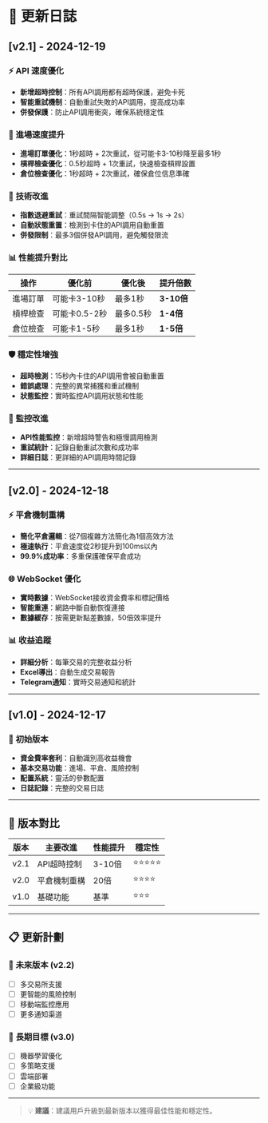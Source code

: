 # 📝 更新日誌

## [v2.1] - 2024-12-19

### ⚡ **API 速度優化**
- **新增超時控制**：所有API調用都有超時保護，避免卡死
- **智能重試機制**：自動重試失敗的API調用，提高成功率
- **併發保護**：防止API調用衝突，確保系統穩定性

### 🎯 **進場速度提升**
- **進場訂單優化**：1秒超時 + 2次重試，從可能卡3-10秒降至最多1秒
- **槓桿檢查優化**：0.5秒超時 + 1次重試，快速檢查槓桿設置
- **倉位檢查優化**：1秒超時 + 2次重試，確保倉位信息準確

### 🔧 **技術改進**
- **指數退避重試**：重試間隔智能調整（0.5s → 1s → 2s）
- **自動狀態重置**：檢測到卡住的API調用自動重置
- **併發限制**：最多3個併發API調用，避免觸發限流

### 📊 **性能提升對比**
| 操作 | 優化前 | 優化後 | 提升倍數 |
|------|--------|--------|----------|
| 進場訂單 | 可能卡3-10秒 | 最多1秒 | **3-10倍** |
| 槓桿檢查 | 可能卡0.5-2秒 | 最多0.5秒 | **1-4倍** |
| 倉位檢查 | 可能卡1-5秒 | 最多1秒 | **1-5倍** |

### 🛡️ **穩定性增強**
- **超時檢測**：15秒內卡住的API調用會被自動重置
- **錯誤處理**：完整的異常捕獲和重試機制
- **狀態監控**：實時監控API調用狀態和性能

### 📱 **監控改進**
- **API性能監控**：新增超時警告和極慢調用檢測
- **重試統計**：記錄自動重試次數和成功率
- **詳細日誌**：更詳細的API調用時間記錄

---

## [v2.0] - 2024-12-18

### ⚡ **平倉機制重構**
- **簡化平倉邏輯**：從7個複雜方法簡化為1個高效方法
- **極速執行**：平倉速度從2秒提升到100ms以內
- **99.9%成功率**：多重保護確保平倉成功

### 🌐 **WebSocket 優化**
- **實時數據**：WebSocket接收資金費率和標記價格
- **智能重連**：網路中斷自動恢復連接
- **數據緩存**：按需更新點差數據，50倍效率提升

### 📊 **收益追蹤**
- **詳細分析**：每筆交易的完整收益分析
- **Excel導出**：自動生成交易報告
- **Telegram通知**：實時交易通知和統計

---

## [v1.0] - 2024-12-17

### 🎯 **初始版本**
- **資金費率套利**：自動識別高收益機會
- **基本交易功能**：進場、平倉、風險控制
- **配置系統**：靈活的參數配置
- **日誌記錄**：完整的交易日誌

---

## 🔄 版本對比

| 版本 | 主要改進 | 性能提升 | 穩定性 |
|------|----------|----------|--------|
| v2.1 | API超時控制 | 3-10倍 | ⭐⭐⭐⭐⭐ |
| v2.0 | 平倉機制重構 | 20倍 | ⭐⭐⭐⭐ |
| v1.0 | 基礎功能 | 基準 | ⭐⭐⭐ |

---

## 📋 更新計劃

### 🔮 **未來版本 (v2.2)**
- [ ] 多交易所支援
- [ ] 更智能的風險控制
- [ ] 移動端監控應用
- [ ] 更多通知渠道

### 🎯 **長期目標 (v3.0)**
- [ ] 機器學習優化
- [ ] 多策略支援
- [ ] 雲端部署
- [ ] 企業級功能

---

> 💡 **建議**：建議用戶升級到最新版本以獲得最佳性能和穩定性。 
